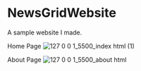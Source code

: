 # NewsGridWebsite

A sample website I made.

Home Page
![127 0 0 1_5500_index html (1)](https://github.com/Tshepha/NewsGridWebsite/assets/137649487/5746fc69-508d-4276-8ffd-af901ddda428)

About Page
![127 0 0 1_5500_about html](https://github.com/Tshepha/NewsGridWebsite/assets/137649487/0d0a41bb-c169-4b25-b753-e60549cc7dc2)
